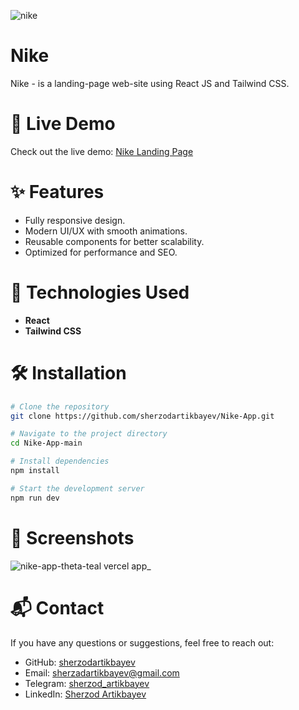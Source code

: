 ![nike](https://github.com/user-attachments/assets/288176c4-3e71-4a0e-adcb-b387f436efb3)

# Nike

Nike - is a landing-page web-site using React JS and Tailwind CSS.

# 🚀 Live Demo

Check out the live demo: [Nike Landing Page](https://nike-app-theta-teal.vercel.app/)

# ✨ Features

- Fully responsive design.
- Modern UI/UX with smooth animations.
- Reusable components for better scalability.
- Optimized for performance and SEO.

# 🚀 Technologies Used

- **React**
- **Tailwind CSS**


# 🛠 Installation

```bash
# Clone the repository
git clone https://github.com/sherzodartikbayev/Nike-App.git
```

```bash
# Navigate to the project directory
cd Nike-App-main
```

```bash
# Install dependencies
npm install  
```

```bash
# Start the development server
npm run dev  
```

# 📸 Screenshots

![nike-app-theta-teal vercel app_](https://github.com/user-attachments/assets/dd4b7e93-0ecb-4a32-98b1-6e10ec139b6f)

# 📬 Contact
If you have any questions or suggestions, feel free to reach out:

- GitHub: [sherzodartikbayev](https://github.com/sherzodartikbayev)
- Email: sherzadartikbayev@gmail.com
- Telegram: [sherzod_artikbayev](https://t.me/sherzod_artikbayev)
- LinkedIn: [Sherzod Artikbayev](https://www.linkedin.com/in/sherzod3105/)
